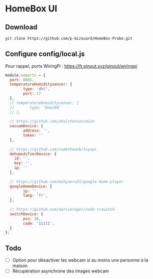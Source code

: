 # HomeBox UI

## Download
```bash
git clone https://github.com/p-bizouard/HomeBox-Probe.git
```

## Configure config/local.js
Pour rappel, ports WiringPi : https://fr.pinout.xyz/pinout/wiringpi
```js
module.exports = {
  port: 8081,
  temperatureHumiditysensor: {
        type: 'dht',
        port: 17
  },
  // temperatureHumiditysensor: {
  //       type: 'bme280'
  // },
  
  // https://github.com/aholstenson/miio
  vacuumDevice: {
        address: '',
        token: ''
  },
  
  // https://github.com/codetheweb/tuyapi
  dehumidifierDevice: {
    id: '',
    key: '',
    ip: ''
  },
  
  // https://github.com/mihyaeru21/google-home-player
  googleHomeDevice: {
        ip: '',
        lang: 'fr',
  },
  
  // https://github.com/marvinroger/node-rcswitch
  switchDevice: {
        pin: 16,
        code: '11111',
  }
};
```

## Todo
- [ ] Option pour désactiver les webcam si au moins une personne à la maison
- [ ] Récupération asynchrone des images webcam
